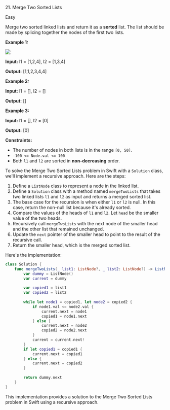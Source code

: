 21\. Merge Two Sorted Lists

Easy

Merge two sorted linked lists and return it as a **sorted** list. The list should be made by splicing together the nodes of the first two lists.

**Example 1:**

![](https://assets.leetcode.com/uploads/2020/10/03/merge_ex1.jpg)

**Input:** l1 = [1,2,4], l2 = [1,3,4]

**Output:** [1,1,2,3,4,4] 

**Example 2:**

**Input:** l1 = [], l2 = []

**Output:** [] 

**Example 3:**

**Input:** l1 = [], l2 = [0]

**Output:** [0] 

**Constraints:**

*   The number of nodes in both lists is in the range `[0, 50]`.
*   `-100 <= Node.val <= 100`
*   Both `l1` and `l2` are sorted in **non-decreasing** order.

To solve the Merge Two Sorted Lists problem in Swift with a `Solution` class, we'll implement a recursive approach. Here are the steps:

1. Define a `ListNode` class to represent a node in the linked list.
2. Define a `Solution` class with a method named `mergeTwoLists` that takes two linked lists `l1` and `l2` as input and returns a merged sorted list.
3. The base case for the recursion is when either `l1` or `l2` is null. In this case, return the non-null list because it's already sorted.
4. Compare the values of the heads of `l1` and `l2`. Let `head` be the smaller value of the two heads.
5. Recursively call `mergeTwoLists` with the next node of the smaller head and the other list that remained unchanged.
6. Update the `next` pointer of the smaller head to point to the result of the recursive call.
7. Return the smaller head, which is the merged sorted list.

Here's the implementation:

```swift
class Solution {
    func mergeTwoLists(_ list1: ListNode?, _ list2: ListNode?) -> ListNode? {
        var dummy = ListNode()
        var current = dummy
        
        var copied1 = list1
        var copied2 = list2
        
        while let node1 = copied1, let node2 = copied2 {
            if node1.val <= node2.val {
                current.next = node1
                copied1 = node1.next
            } else {
                current.next = node2
                copied2 = node2.next
            }
            current = current.next!
        }
        if let copied1 = copied1 {
            current.next = copied1
        } else {
            current.next = copied2
        }
        
        return dummy.next
    }
}
```

This implementation provides a solution to the Merge Two Sorted Lists problem in Swift using a recursive approach.